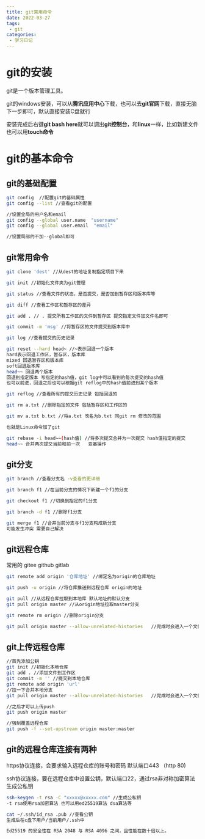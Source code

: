 ```yaml
---
title: git常用命令
date: 2022-03-27
tags:
 - git
categories: 
 - 学习日记
---
```


# git的安装
git是一个版本管理工具。

git的windows安装，可以从**腾讯应用中心**下载，也可以去**git官网**下载，直接无脑下一步即可，默认直接安装C盘就行

安装完成后右键**git bash here**就可以调出**git控制台**，和**linux**一样，比如新建文件也可以用**touch命令**



# git的基本命令
## **git的基础配置**

```bash
git config  //配置git的基础属性
git config --list //查看git的配置

//设置全局的用户名和email
git config --global user.name  "username"  
git config --global user.email  "email"

//设置局部的不加--global即可
```

## **git常用命令**

```bash
git clone 'dest' //从dest的地址复制指定项目下来

git init //初始化文件夹为git管理

git status //查看文件的状态，是否提交，是否加到暂存区和版本库等

git diff //查看工作区和暂存区的差异

git add . // . 提交所有工作区的文件到暂存区 提交指定文件加文件名即可

git commit -m 'msg' //将暂存区的文件提交到版本库中

git log //查看提交的历史记录  

git reset --hard head~ //~表示回退一个版本 
hard表示回退工作区，暂存区，版本库 
mixed 回退暂存区和版本库 
soft回退版本库
head~~ 回退两个版本
回退到指定版本 写指定的hash值，git log中可以看到的每次提交的hash值
也可以前进，回退之后也可以根据git reflog中的hash值前进到某个版本

git reflog //查看所有的提交历史记录 包括回退的

git rm a.txt //删除指定的文件 包括暂存区和工作区的

git mv a.txt b.txt //将a.txt 改名为b.txt 同git rm 修改的范围

也就是Linux命令加了git

git rebase -i head~~(hash值) //将多次提交合并为一次提交 hash值指定的提交
head~~ 合并两次提交当前和前一次   变基操作

```
## **git分支**

```bash
git branch //查看分支名 -v查看的更详细

git branch f1 //在当前分支的情况下新建一个f1的分支

git checkout f1 //切换到指定的f1分支

git branch -d f1 //删除f1分支

git merge f1 //合并当前分支与f1分支构成新分支
可能发生冲突 需要自己解决

```
## **git远程仓库**

常用的 gitee   github  gitlab 

```bash
git remote add origin '仓库地址' //绑定名为origin的仓库地址

git push -u origin //将仓库推送到远程仓库 origin的地址

git pull //从远程仓库拉取到本地库 默认地址的默认分支
git pull origin master //从origin地址拉取master分支

git remote rm origin //删除origin分支

git pull origin master --allow-unrelated-histories   //完成时会进入一个文件，直接:wq保存退出即可 需要合并一下仓库

```

## git上传远程仓库

```bash
//首先添加公钥
git init //初始化本地仓库
git add . //添加文件到工作区
git commit -m '' //提交到本地仓库
git remote add origin 'url'
//拉一下合并本地分支
git pull origin master --allow-unrelated-histories   //完成时会进入一个文件，直接:wq保存退出即可 需要合并一下仓库

//之后才可以上传push
git push origin master

//强制覆盖远程仓库
git push -f --set-upstream origin master:master

```

## **git的远程仓库连接有两种**

https协议连接，会要求输入远程仓库的账号和密码 默认端口443 （http 80)

ssh协议连接，要在远程仓库中设置公钥，默认端口22，通过rsa非对称加密算法生成公私钥

```bash
ssh-keygen -t rsa -C "xxxxx@xxxxx.com" //生成公私钥 
-t rsa使用rsa加密算法 也可以用ed25519算法 dsa算法等

cat ~/.ssh/id_rsa .pub //查看公钥
生成后在c盘下用户/当前用户/.ssh中

Ed25519 的安全性在 RSA 2048 与 RSA 4096 之间，且性能在数十倍以上。

```